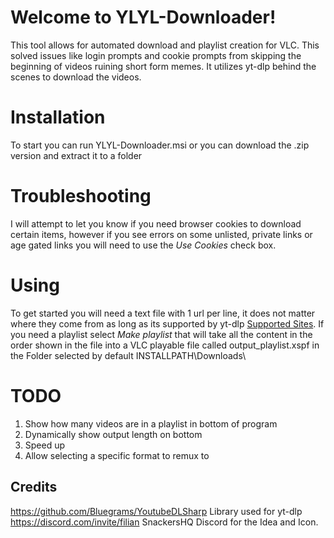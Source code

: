 ﻿# Welcome to YLYL-Downloader!

This tool allows for automated download and playlist creation for VLC. This solved issues like login prompts and cookie prompts from skipping the beginning of videos ruining short form memes. It utilizes yt-dlp behind the scenes to download the videos.

# Installation

To start you can run YLYL-Downloader.msi or you can download the .zip version and extract it to a folder

# Troubleshooting

I will attempt to let you know if you need browser cookies to download certain items, however if you see errors on some unlisted,  private links or age gated links you will need to use the *Use Cookies* check box.

# Using

To get started you will need a text file with 1 url per line, it does not matter where they come from as long as its supported by yt-dlp [Supported Sites](https://github.com/yt-dlp/yt-dlp/blob/master/supportedsites.md). If you need a playlist select *Make playlist* that will take all the content in the order shown in the file into a VLC playable file called output_playlist.xspf in the Folder selected by default INSTALLPATH\Downloads\


# TODO

1. Show how many videos are in a playlist in bottom of program
2. Dynamically show output length on bottom
3. Speed up
4. Allow selecting a specific format to remux to

## Credits
https://github.com/Bluegrams/YoutubeDLSharp Library used for yt-dlp
https://discord.com/invite/filian SnackersHQ Discord for the Idea and Icon.
